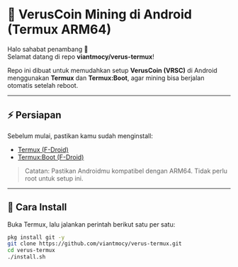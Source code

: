# 💎 VerusCoin Mining di Android (Termux ARM64)

Halo sahabat penambang 👋  
Selamat datang di repo **viantmocy/verus-termux**!  

Repo ini dibuat untuk memudahkan setup **VerusCoin (VRSC)** di Android menggunakan **Termux** dan **Termux:Boot**, agar mining bisa berjalan otomatis setelah reboot.

---

## ⚡ Persiapan

Sebelum mulai, pastikan kamu sudah menginstall:  

- [Termux (F-Droid)](https://f-droid.org/en/packages/com.termux/)  
- [Termux:Boot (F-Droid)](https://f-droid.org/en/packages/com.termux.boot/)

> Catatan: Pastikan Androidmu kompatibel dengan ARM64. Tidak perlu root untuk setup ini.  

---

## 🚀 Cara Install

Buka Termux, lalu jalankan perintah berikut satu per satu:

```bash
pkg install git -y
git clone https://github.com/viantmocy/verus-termux.git
cd verus-termux
./install.sh